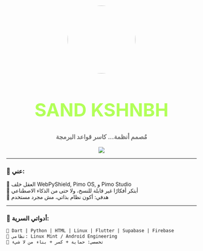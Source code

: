 <!-- تصميم زجاجي فريد من نوعه -->
<div align="center">

<img src="https://i.imgur.com/dRP3nHu.png" width="180" style="border-radius: 50%;" />

<h1 style="font-weight:bold;color:#B2FF59;font-size:48px;">SAND KSHNBH</h1>
<h3 style="color:#6F6F6F;">مُصمم أنظمة... كاسر قواعد البرمجة</h3>

<img src="https://readme-typing-svg.demolab.com?font=Fira+Code&size=20&pause=2000&center=true&vCenter=true&multiline=true&color=00FFBB&lines=☠️+مابنديرش+زي+الباقي...+نخلق+نظام+جديد.;💥+أنا+الفكرة+اللي+ما+تتكرر+.;👾+Pimo+OS+مش+تطبيق...+هو+ثورة." />

</div>

---

### 🌌 عني:

🧬 العقل خلف WebPyShield, Pimo OS, و Pimo Studio  
🧠 أبتكر أفكارًا غير قابلة للنسخ، ولا حتى من الذكاء الاصطناعي  
🔮 هدفي: أكون نظام بذاتي، مش مجرد مستخدم  

---

### 🧰 أدواتي السرية:

```txt
🎯 Dart | Python | HTML | Linux | Flutter | Supabase | Firebase
🚀 نظامي: Linux Mint / Android Engineering
🔐 تخصصي: حماية + كسر + بناء من لا شيء